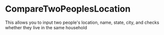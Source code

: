 # CompareTwoPeoplesLocation

This allows you to input two people's location, name, state, city, and checks whether they live in the same household
